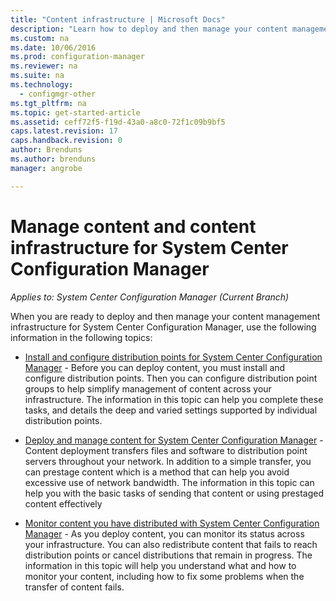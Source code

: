 ```yaml
---
title: "Content infrastructure | Microsoft Docs"
description: "Learn how to deploy and then manage your content management infrastructure for System Center Configuration Manager."
ms.custom: na
ms.date: 10/06/2016
ms.prod: configuration-manager
ms.reviewer: na
ms.suite: na
ms.technology:
  - configmgr-other
ms.tgt_pltfrm: na
ms.topic: get-started-article
ms.assetid: ceff72f5-f19d-43a0-a8c0-72f1c09b9bf5
caps.latest.revision: 17
caps.handback.revision: 0
author: Brendunsms.author: brendunsmanager: angrobe

---
```

# Manage content and content infrastructure for System Center Configuration Manager*Applies to: System Center Configuration Manager (Current Branch)*
When you are ready to deploy and then manage your content management infrastructure for System Center Configuration Manager,   use the following information in the following topics:  

-   [Install and configure distribution points for System Center Configuration Manager](../../../../core/servers/deploy/configure/install-and-configure-distribution-points.md) - Before you can deploy content, you must install and configure distribution points. Then you can configure distribution point groups to help simplify management of content across your infrastructure. The information in this topic can help you complete these tasks, and details the deep and varied settings supported by individual distribution points.  

-   [Deploy and manage content for System Center Configuration Manager](../../../../core/servers/deploy/configure/deploy-and-manage-content.md) - Content deployment transfers files and software to distribution point servers throughout your network. In addition to a simple transfer, you can prestage content which is a method that can help you avoid excessive use of network bandwidth. The information in this topic can help you with the basic tasks of sending that content or using prestaged content effectively  

-   [Monitor content you have distributed with System Center Configuration Manager](../../../../core/servers/deploy/configure/monitor-content-you-have-distributed.md) - As you deploy content, you can monitor its status across your infrastructure. You can also redistribute content that fails to reach distribution points or cancel distributions that remain in progress. The information in this topic will help you understand what and how to monitor your content, including how to fix some problems when the transfer of content fails.  
